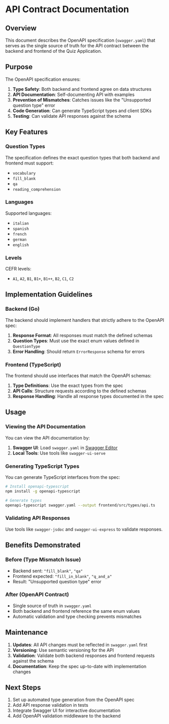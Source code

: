 # API Contract Documentation

## Overview

This document describes the OpenAPI specification (`swagger.yaml`) that serves as the single source of truth for the API contract between the backend and frontend of the Quiz Application.

## Purpose

The OpenAPI specification ensures:

1. **Type Safety**: Both backend and frontend agree on data structures
2. **API Documentation**: Self-documenting API with examples
3. **Prevention of Mismatches**: Catches issues like the "Unsupported question type" error
4. **Code Generation**: Can generate TypeScript types and client SDKs
5. **Testing**: Can validate API responses against the schema

## Key Features

### Question Types

The specification defines the exact question types that both backend and frontend must support:

- `vocabulary`
- `fill_blank`
- `qa`
- `reading_comprehension`

### Languages

Supported languages:

- `italian`
- `spanish`
- `french`
- `german`
- `english`

### Levels

CEFR levels:

- `A1`, `A2`, `B1`, `B1+`, `B1++`, `B2`, `C1`, `C2`

## Implementation Guidelines

### Backend (Go)

The backend should implement handlers that strictly adhere to the OpenAPI spec:

1. **Response Format**: All responses must match the defined schemas
2. **Question Types**: Must use the exact enum values defined in `QuestionType`
3. **Error Handling**: Should return `ErrorResponse` schema for errors

### Frontend (TypeScript)

The frontend should use interfaces that match the OpenAPI schemas:

1. **Type Definitions**: Use the exact types from the spec
2. **API Calls**: Structure requests according to the defined schemas
3. **Response Handling**: Handle all response types documented in the spec

## Usage

### Viewing the API Documentation

You can view the API documentation by:

1. **Swagger UI**: Load `swagger.yaml` in [Swagger Editor](https://editor.swagger.io/)
2. **Local Tools**: Use tools like `swagger-ui-serve`

### Generating TypeScript Types

You can generate TypeScript interfaces from the spec:

```bash
# Install openapi-typescript
npm install -g openapi-typescript

# Generate types
openapi-typescript swagger.yaml --output frontend/src/types/api.ts
```

### Validating API Responses

Use tools like `swagger-jsdoc` and `swagger-ui-express` to validate responses.

## Benefits Demonstrated

### Before (Type Mismatch Issue)

- Backend sent: `"fill_blank"`, `"qa"`
- Frontend expected: `"fill_in_blank"`, `"q_and_a"`
- Result: "Unsupported question type" error

### After (OpenAPI Contract)

- Single source of truth in `swagger.yaml`
- Both backend and frontend reference the same enum values
- Automatic validation and type checking prevents mismatches

## Maintenance

1. **Updates**: All API changes must be reflected in `swagger.yaml` first
2. **Versioning**: Use semantic versioning for the API
3. **Validation**: Validate both backend responses and frontend requests against the schema
4. **Documentation**: Keep the spec up-to-date with implementation changes

## Next Steps

1. Set up automated type generation from the OpenAPI spec
2. Add API response validation in tests
3. Integrate Swagger UI for interactive documentation
4. Add OpenAPI validation middleware to the backend
